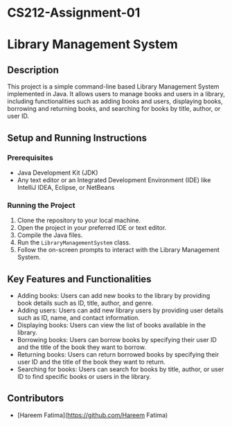 # CS212-Assignment-01
# Library Management System

## Description
This project is a simple command-line based Library Management System implemented in Java. It allows users to manage books and users in a library, including functionalities such as adding books and users, displaying books, borrowing and returning books, and searching for books by title, author, or user ID.

## Setup and Running Instructions
### Prerequisites
- Java Development Kit (JDK)
- Any text editor or an Integrated Development Environment (IDE) like IntelliJ IDEA, Eclipse, or NetBeans

### Running the Project
1. Clone the repository to your local machine.
2. Open the project in your preferred IDE or text editor.
3. Compile the Java files.
4. Run the `LibraryManagementSystem` class.
5. Follow the on-screen prompts to interact with the Library Management System.

## Key Features and Functionalities
- Adding books: Users can add new books to the library by providing book details such as ID, title, author, and genre.
- Adding users: Users can add new library users by providing user details such as ID, name, and contact information.
- Displaying books: Users can view the list of books available in the library.
- Borrowing books: Users can borrow books by specifying their user ID and the title of the book they want to borrow.
- Returning books: Users can return borrowed books by specifying their user ID and the title of the book they want to return.
- Searching for books: Users can search for books by title, author, or user ID to find specific books or users in the library.

## Contributors
- [Hareem Fatima](https://github.com/Hareem Fatima)


